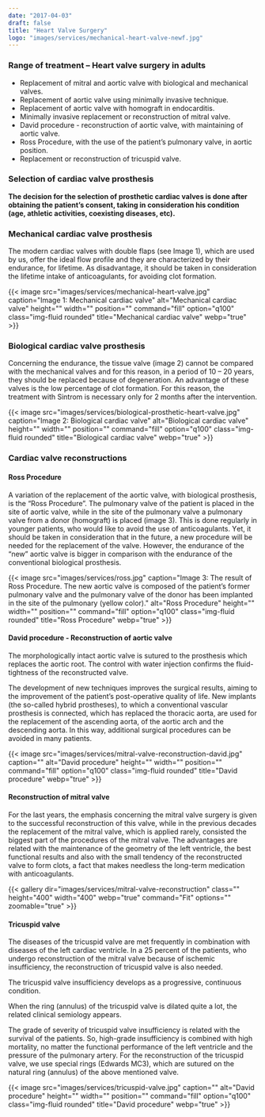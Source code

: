 ```yaml
---
date: "2017-04-03"
draft: false
title: "Heart Valve Surgery"
logo: "images/services/mechanical-heart-valve-newf.jpg"
---
```


### Range of treatment – Heart valve surgery in adults

- Replacement of mitral and aortic valve with biological and mechanical valves.
- Replacement of aortic valve using minimally invasive technique.
- Replacement of aortic valve with homograft in endocarditis.
- Minimally invasive replacement or reconstruction of mitral valve.
- David procedure - reconstruction of aortic valve, with maintaining of aortic valve.
- Ross Procedure, with the use of the patient’s pulmonary valve, in aortic position.
- Replacement or reconstruction of tricuspid valve.

### Selection of cardiac valve prosthesis

**The decision for the selection of prosthetic cardiac valves is done after
obtaining the patient’s consent, taking in consideration his condition (age,
athletic activities, coexisting diseases, etc).**

### Mechanical cardiac valve prosthesis

The modern cardiac valves with double flaps (see Image 1), which are used by us,
offer the ideal flow profile and they are characterized by their endurance, for
lifetime. As disadvantage, it should be taken in consideration the lifetime
intake of anticoagulants, for avoiding clot formation.

{{< image src="images/services/mechanical-heart-valve.jpg" caption="Image 1: Mechanical cardiac valve" alt="Mechanical cardiac valve" height="" width="" position="" command="fill" option="q100" class="img-fluid rounded" title="Mechanical cardiac valve" webp="true" >}}

### Biological cardiac valve prosthesis

Concerning the endurance, the tissue valve (image 2) cannot be compared with the
mechanical valves and for this reason, in a period of 10 – 20 years, they should
be replaced because of degeneration. An advantage of these valves is the low
percentage of clot formation. For this reason, the treatment with Sintrom is
necessary only for 2 months after the intervention.

{{< image src="images/services/biological-prosthetic-heart-valve.jpg" caption="Image 2: Biological cardiac valve" alt="Biological cardiac valve" height="" width="" position="" command="fill" option="q100" class="img-fluid rounded" title="Biological cardiac valve" webp="true" >}}

### Cardiac valve reconstructions

#### Ross Procedure

A variation of the replacement of the aortic valve, with biological prosthesis,
is the “Ross Procedure”. The pulmonary valve of the patient is placed in the
site of aortic valve, while in the site of the pulmonary valve a pulmonary valve
from a donor (homograft) is placed (image 3). This is done regularly in younger
patients, who would like to avoid the use of anticoagulants. Υet, it should be
taken in consideration that in the future, a new procedure will be needed for
the replacement of the valve. However, the endurance of the “new” aortic valve
is bigger in comparison with the endurance of the conventional biological
prosthesis.

{{< image src="images/services/ross.jpg" caption="Image 3: The result of Ross Procedure. The new aortic valve is composed of the patient’s former pulmonary valve and the pulmonary valve of the donor has been implanted in the site of the pulmonary (yellow color)." alt="Ross Procedure" height="" width="" position="" command="fill" option="q100" class="img-fluid rounded" title="Ross Procedure" webp="true" >}}

#### David procedure - Reconstruction of aortic valve

The morphologically intact aortic valve is sutured to the prosthesis which
replaces the aortic root. The control with water injection confirms the
fluid-tightness of the reconstructed valve.

The development of new techniques improves the surgical results, aiming to the
improvement of the patient’s post-operative quality of life. New implants (the
so-called hybrid prostheses), to which a conventional vascular prosthesis is
connected, which has replaced the thoracic aorta, are used for the replacement
of the ascending aorta, of the aortic arch and the descending aorta. In this
way, additional surgical procedures can be avoided in many patients.

{{< image src="images/services/mitral-valve-reconstruction-david.jpg" caption="" alt="David procedure" height="" width="" position="" command="fill" option="q100" class="img-fluid rounded" title="David procedure" webp="true" >}}

#### Reconstruction of mitral valve

For the last years, the emphasis concerning the mitral valve surgery is given to
the successful reconstruction of this valve, while in the previous decades the
replacement of the mitral valve, which is applied rarely, consisted the biggest
part of the procedures of the mitral valve. The advantages are related with the
maintenance of the geometry of the left ventricle, the best functional results
and also with the small tendency of the reconstructed valve to form clots, a
fact that makes needless the long-term medication with anticoagulants.

{{< gallery dir="images/services/mitral-valve-reconstruction" class="" height="400" width="400" webp="true" command="Fit" options="" zoomable="true" >}}

#### Tricuspid valve

The diseases of the tricuspid valve are met frequently in combination with
diseases of the left cardiac ventricle. In a 25 percent of the patients, who
undergo reconstruction of the mitral valve because of ischemic insufficiency,
the reconstruction of tricuspid valve is also needed.

The tricuspid valve insufficiency develops as a progressive, continuous condition.

When the ring (annulus) of the tricuspid valve is dilated quite a lot, the
related clinical semiology appears.

The grade of severity of tricuspid valve insufficiency is related with the
survival of the patients. So, high-grade insufficiency is combined with high
mortality, no matter the functional performance of the left ventricle and the
pressure of the pulmonary artery. For the reconstruction of the tricuspid valve,
we use special rings (Edwards MC3), which are sutured on the natural ring
(annulus) of the above mentioned valve.

{{< image src="images/services/tricuspid-valve.jpg" caption="" alt="David procedure" height="" width="" position="" command="fill" option="q100" class="img-fluid rounded" title="David procedure" webp="true" >}}
